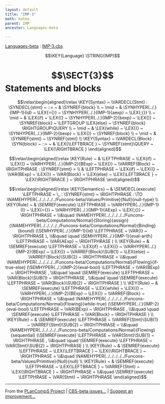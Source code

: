 ```yaml
---
layout: default
title: "IMP-3"
math: katex
parent: IMP
ancestor: Languages-beta

---
```


[Languages-beta] : [IMP-3.cbs]

$$\KEY{Language} \STRING{IMP}$$

# $$\SECT{3}$$ Statements and blocks
           


$$\relax\begin{aligned}\relax
  \KEY{Syntax} ~ 
    \VARDECL{Stmt} : \SYNDECL{stmt}
      ~ ::= ~ &
      \SYNREF{block} \\
      ~ \mid ~ &  \SYNHYPER{../.}{IMP-1}{id} ~ \LEX{={}} ~ \SYNHYPER{../.}{IMP-1}{aexp} ~ \LEX{;{}} \\
      ~ \mid ~ &  \LEX{if} ~ \LEX{(} ~ \SYNHYPER{../.}{IMP-2}{bexp} ~ \LEX{)} ~ \SYNREF{block} ~ \LEFTGROUP \LEX{else} ~ \SYNREF{block} \RIGHTGROUP\QUERY \\
      ~ \mid ~ &  \LEX{while} ~ \LEX{(} ~ \SYNHYPER{../.}{IMP-2}{bexp} ~ \LEX{)} ~ \SYNREF{block} \\
      ~ \mid ~ &  \SYNREF{stmt} ~ \SYNREF{stmt}
\\
  \KEY{Syntax} ~ 
    \VARDECL{Block} : \SYN{block}
      ~ ::= ~ & \LEX{\LEFTBRACE } ~ \SYNREF{stmt}\QUERY ~ \LEX{\RIGHTBRACE }
\end{aligned}$$

$$\relax\begin{aligned}\relax
  \KEY{Rule} ~ 
    & \LEFTPHRASE ~ \LEX{if} ~ \LEX{(} ~ \VARHYPER{../.}{IMP-2}{BExp} ~ \LEX{)} ~ \VARREF{Block} ~ \RIGHTPHRASE : \SYNREF{stmt} = \\
    & \LEFTPHRASE ~ \LEX{if} ~ \LEX{(} ~ \VAR{BExp} ~ \LEX{)} ~ \VAR{Block} ~ \LEX{else} ~ \LEX{\LEFTBRACE } ~ \LEX{\RIGHTBRACE } ~ \RIGHTPHRASE
\end{aligned}$$

$$\relax\begin{aligned}\relax
  \KEY{Semantics} ~ 
  & \SEMDECL{execute} \LEFTPHRASE ~ \_ : \SYNREF{stmt} ~ \RIGHTPHRASE  :  \TO \NAMEHYPER{../../../../../Funcons-beta/Values/Primitive}{Null}{null-type} 
\\
  \KEY{Rule} ~ 
    & \SEMREF{execute} \LEFTPHRASE ~ \VARHYPER{../.}{IMP-1}{I} ~ \LEX{={}} ~ \VARHYPER{../.}{IMP-1}{AExp} ~ \LEX{;{}} ~ \RIGHTPHRASE  = \\&\quad
      \NAMEHYPER{../../../../../Funcons-beta/Computations/Normal}{Storing}{assign}
        (\NAMEHYPER{../../../../../Funcons-beta/Computations/Normal}{Binding}{bound}
           (\SEMHYPER{../.}{IMP-1}{id} \LEFTPHRASE ~ \VAR{I} ~ \RIGHTPHRASE ), \\&\quad \quad 
         \SEMHYPER{../.}{IMP-1}{eval-arith} \LEFTPHRASE ~ \VAR{AExp} ~ \RIGHTPHRASE )
\\
  \KEY{Rule} ~ 
    & \SEMREF{execute} \LEFTPHRASE ~ \LEX{if} ~ \LEX{(} ~ \VARHYPER{../.}{IMP-2}{BExp} ~ \LEX{)} ~ \VARREF{Block}\SUB{1} ~ \LEX{else} ~ \VARREF{Block}\SUB{2} ~ \RIGHTPHRASE  = \\&\quad
      \NAMEHYPER{../../../../../Funcons-beta/Computations/Normal}{Flowing}{if-true-else}
        (\SEMHYPER{../.}{IMP-2}{eval-bool} \LEFTPHRASE ~ \VAR{BExp} ~ \RIGHTPHRASE , \\&\quad \quad 
         \SEMREF{execute} \LEFTPHRASE ~ \VAR{Block}\SUB{1} ~ \RIGHTPHRASE , \\&\quad \quad 
         \SEMREF{execute} \LEFTPHRASE ~ \VAR{Block}\SUB{2} ~ \RIGHTPHRASE )
\\
  \KEY{Rule} ~ 
    & \SEMREF{execute} \LEFTPHRASE ~ \LEX{while} ~ \LEX{(} ~ \VARHYPER{../.}{IMP-2}{BExp} ~ \LEX{)} ~ \VARREF{Block} ~ \RIGHTPHRASE  = \\&\quad
      \NAMEHYPER{../../../../../Funcons-beta/Computations/Normal}{Flowing}{while-true}
        (\SEMHYPER{../.}{IMP-2}{eval-bool} \LEFTPHRASE ~ \VAR{BExp} ~ \RIGHTPHRASE , \\&\quad \quad 
         \SEMREF{execute} \LEFTPHRASE ~ \VAR{Block} ~ \RIGHTPHRASE )
\\
  \KEY{Rule} ~ 
    & \SEMREF{execute} \LEFTPHRASE ~ \VARREF{Stmt}\SUB{1} ~ \VARREF{Stmt}\SUB{2} ~ \RIGHTPHRASE  = \\&\quad
      \NAMEHYPER{../../../../../Funcons-beta/Computations/Normal}{Flowing}{sequential}
        (\SEMREF{execute} \LEFTPHRASE ~ \VAR{Stmt}\SUB{1} ~ \RIGHTPHRASE , \\&\quad \quad 
         \SEMREF{execute} \LEFTPHRASE ~ \VAR{Stmt}\SUB{2} ~ \RIGHTPHRASE )
\\
  \KEY{Rule} ~ 
    & \SEMREF{execute} \LEFTPHRASE ~ \LEX{\LEFTBRACE } ~ \LEX{\RIGHTBRACE } ~ \RIGHTPHRASE  = \\&\quad
      \NAMEHYPER{../../../../../Funcons-beta/Values/Primitive}{Null}{null}
\\
  \KEY{Rule} ~ 
    & \SEMREF{execute} \LEFTPHRASE ~ \LEX{\LEFTBRACE } ~ \VARREF{Stmt} ~ \LEX{\RIGHTBRACE } ~ \RIGHTPHRASE  = \\&\quad
      \SEMREF{execute} \LEFTPHRASE ~ \VAR{Stmt} ~ \RIGHTPHRASE 
\end{aligned}$$



[Funcons-beta]: /CBS-beta/math/Funcons-beta
  "FUNCONS-BETA"
[Unstable-Funcons-beta]: /CBS-beta/math/Unstable-Funcons-beta
  "UNSTABLE-FUNCONS-BETA"
[Languages-beta]: /CBS-beta/math/Languages-beta
  "LANGUAGES-BETA"
[Unstable-Languages-beta]: /CBS-beta/math/Unstable-Languages-beta
  "UNSTABLE-LANGUAGES-BETA"
[CBS-beta]: /CBS-beta 
  "CBS-BETA"


____

From the [PLanCompS Project] | [CBS-beta issues...] | [Suggest an improvement...]

[IMP-3.cbs]: /CBS-beta/Languages-beta/IMP/IMP-cbs/IMP/IMP-3/IMP-3.cbs
  "CBS SOURCE FILE"
[PLanCompS Project]: https://plancomps.github.io
  "PROGRAMMING LANGUAGE COMPONENTS AND SPECIFICATIONS PROJECT HOME PAGE"
[CBS-beta issues...]: https://github.com/plancomps/CBS-beta/issues
  "CBS-BETA ISSUE REPORTS ON GITHUB"
[Suggest an improvement...]: mailto:plancomps@gmail.com?Subject=CBS-beta%20-%20comment&Body=Re%3A%20CBS-beta%20specification%20at%20IMP/IMP-3/IMP-3.cbs%0A%0AComment/Query/Issue/Suggestion%3A%0A%0A%0ASignature%3A%0A 
  "GENERATE AN EMAIL TEMPLATE"
